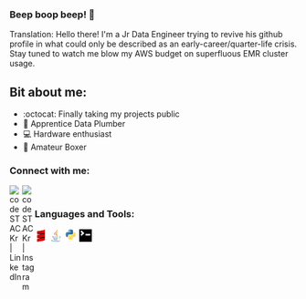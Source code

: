 ### Beep boop beep!  👋

Translation: Hello there! I'm a Jr Data Engineer trying to revive his github profile in what could only be described as an early-career/quarter-life crisis. Stay tuned to watch me blow my AWS budget on superfluous EMR cluster usage. 

## Bit about me:
- :octocat: Finally taking my projects public
- :wrench: Apprentice Data Plumber
- :computer: Hardware enthusiast
- :boxing_glove: Amateur Boxer


### Connect with me:

[<img align="left" alt="codeSTACKr | LinkedIn" width="22px" src="https://cdn.jsdelivr.net/npm/simple-icons@v3/icons/linkedin.svg" />][linkedin]
[<img align="left" alt="codeSTACKr | Instagram" width="22px" src="https://cdn.jsdelivr.net/npm/simple-icons@v3/icons/instagram.svg" />][instagram]

<br />

### Languages and Tools:

<p float="left">
  <img src="images/scala.png" width="22" />
  <img src="images/java.png" width="22" /> 
  <img src="images/python.png" width="22" />
  <img src="images/terminal.png" width="22" />
</p>
<br />
<br />



[instagram]: https://www.instagram.com/jandy.tenedora
[linkedin]: https://www.linkedin.com/in/jandy-tenedora/
